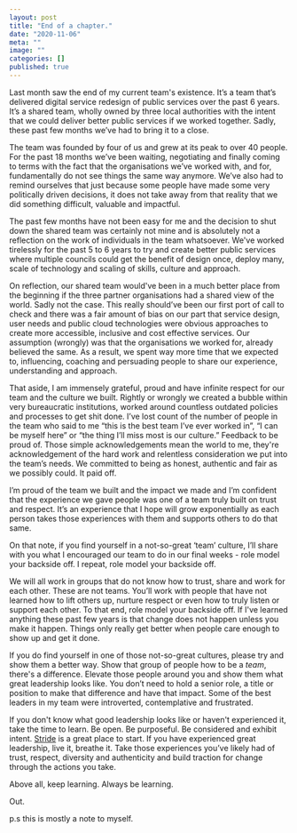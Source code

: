 ```yaml
---
layout: post
title: "End of a chapter."
date: "2020-11-06"
meta: ""
image: ""
categories: []
published: true
---
```


Last month saw the end of my current team's existence. It’s a team that’s delivered digital service redesign of public services over the past 6 years. It’s a shared team, wholly owned by three local authorities with the intent that we could deliver better public services if we worked together. Sadly, these past few months we’ve had to bring it to a close.

The team was founded by four of us and grew at its peak to over 40 people. For the past 18 months we’ve been waiting, negotiating and finally coming to terms with the fact that the organisations we’ve worked with, and for, fundamentally do not see things the same way anymore. We’ve also had to remind ourselves that just because some people have made some very politically driven decisions, it does not take away from that reality that we did something difficult, valuable and impactful.

The past few months have not been easy for me and the decision to shut down the shared team was certainly not mine and is absolutely not a reflection on the work of individuals in the team whatsoever. We've worked tirelessly for the past 5 to 6 years to try and create better public services where multiple councils could get the benefit of design once, deploy many, scale of technology and scaling of skills, culture and approach.

On reflection, our shared team would've been in a much better place from the beginning if the three partner organisations had a shared view of the world. Sadly not the case. This really should’ve been our first port of call to check and there was a fair amount of bias on our part that service design, user needs and public cloud technologies were obvious approaches to create more accessible, inclusive and cost effective services. Our assumption (wrongly) was that the organisations we worked for, already believed the same. As a result, we spent way more time that we expected to, influencing, coaching and persuading people to share our experience, understanding and approach.

That aside, I am immensely grateful, proud and have infinite respect for our team and the culture we built. Rightly or wrongly we created a bubble within very bureaucratic institutions, worked around countless outdated policies and processes to get shit done. I’ve lost count of the number of people in the team who said to me “this is the best team I’ve ever worked in”, “I can be myself here” or “the thing I’ll miss most is our culture.” Feedback to be proud of. Those simple acknowledgements mean the world to me, they're acknowledgement of the hard work and relentless consideration we put into the team’s needs. We committed to being as honest, authentic and fair as we possibly could. It paid off. 

I’m proud of the team we built and the impact we made and I’m confident that the experience we gave people was one of a team truly built on trust and respect. It’s an experience that I hope will grow exponentially as each person takes those experiences with them and supports others to do that same.

On that note, if you find yourself in a not-so-great ‘team’ culture, I’ll share with you what I encouraged our team to do in our final weeks - role model your backside off. I repeat, role model your backside off.

We will all work in groups that do not know how to trust, share and work for each other. These are not teams. You’ll work with people that have not learned how to lift others up, nurture respect or even how to truly listen or support each other. To that end, role model your backside off. If I've learned anything these past few years is that change does not happen unless you make it happen. Things only really get better when people care enough to show up and get it done.

If you do find yourself in one of those not-so-great cultures, please try and show them a better way. Show that group of people how to be a _team_, there's a difference. Elevate those people around you and show them what great leadership looks like. You don’t need to hold a senior role, a title or position to make that difference and have that impact. Some of the best leaders in my team were introverted, contemplative and frustrated.

If you don't know what good leadership looks like or haven't experienced it, take the time to learn. Be open. Be purposeful. Be considered and exhibit intent. [Stride][stride] is a great place to start. If you have experienced great leadership, live it, breathe it. Take those experiences you’ve likely had of trust, respect, diversity and authenticity and build traction for change through the actions you take.

Above all, keep learning. Always be learning.

Out.

p.s this is mostly a note to myself.


[stride]:https://stride.inc/
[contact]: /about